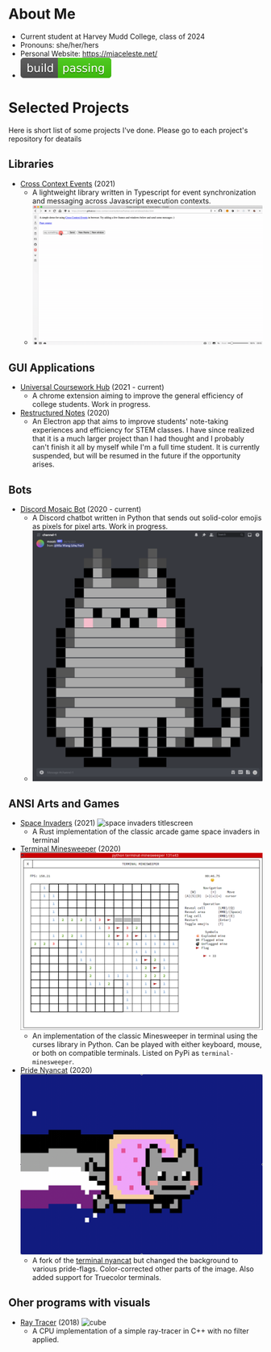 # About Me
- Current student at Harvey Mudd College, class of 2024
- Pronouns: she/her/hers
- Personal Website: https://miaceleste.net/
- ![Build Passing](build-passing.svg)
# Selected Projects

Here is short list of some projects I've done. Please go to each project's repository for deatails

## Libraries

- [Cross Context Events](https://github.com/mia1024/cross-context-events) (2021)
  - A lightweight library written in Typescript for event synchronization and messaging across Javascript execution contexts. 
  - ![Cross Context Events demo](https://github.com/mia1024/cross-context-events/raw/main/docs/demos/frames-and-windows/demo.gif)

## GUI Applications 
- [Universal Coursework Hub](https://github.com/mia1024/universal-coursework-hub) (2021 - current)
  - A chrome extension aiming to improve the general efficiency of college students. Work in progress.
- [Restructured Notes](https://github.com/mia1024/restructured-notes) (2020)
  - An Electron app that aims to improve students' note-taking experiences and efficiency for STEM classes. I have since realized that it is a much larger project than I had thought and I probably can't finish it all by myself while I'm a full time student. It is currently suspended, but will be resumed in the future if the opportunity arises. 

## Bots
- [Discord Mosaic Bot](https://github.com/mia1024/discord-mosaic-bot) (2020 - current)
  - A Discord chatbot written in Python that sends out solid-color emojis as pixels for pixel arts. Work in progress. 
  - ![mosaic-bot screenshot](https://github.com/mia1024/discord-mosaic-bot/blob/main/screenshots/cat.png)

## ANSI Arts and Games
- [Space Invaders](https://github.com/mia1024/space-invaders) (2021)
  ![space invaders titlescreen](https://github.com/mia1024/space-invaders/raw/main/screenshots/titlescreen.png)
  - A Rust implementation of the classic arcade game space invaders in terminal
- [Terminal Minesweeper](https://github.com/mia1024/terminal-minesweeper) (2020)
  ![Minesweeper screenshot](https://github.com/mia1024/terminal-minesweeper/raw/main/screenshots/light_mode.png)
  - An implementation of the classic Minesweeper in terminal using the curses library in Python. Can be played with either keyboard, mouse, or both on compatible terminals. Listed on PyPi as `terminal-minesweeper`.
- [Pride Nyancat](https://github.com/mia1024/pride-nyancat) (2020)
  ![A](https://github.com/mia1024/pride-nyancat/raw/master/img/A.gif)
  - A fork of the [terminal nyancat](https://github.com/klange/nyancat) but changed the background to various pride-flags. Color-corrected other parts of the image. Also added support for Truecolor terminals.

## Oher programs with visuals 
- [Ray Tracer](https://github.com/mia1024/ray-tracer-dist) (2018)
  ![cube](https://github.com/mia1024/ray-tracer-dist/raw/master/final.jpg) 
  - A CPU implementation of a simple ray-tracer in C++ with no filter applied. 
